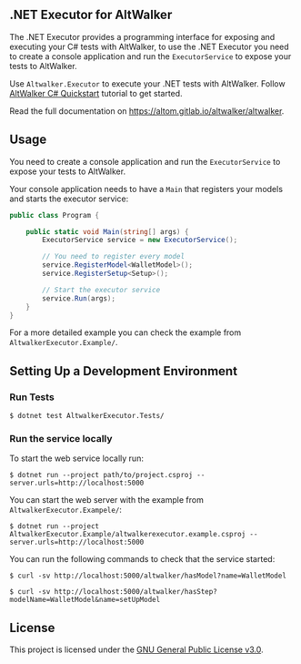 ## .NET Executor for AltWalker

The .NET Executor provides a programming interface for exposing and executing your C# tests with AltWalker, to use the .NET Executor you need to create a console application and run the `ExecutorService` to expose your tests to AltWalker.

Use `Altwalker.Executor` to execute your .NET tests with AltWalker. Follow [AltWalker C# Quickstart](https://altom.gitlab.io/altwalker/altwalker/quickstart.html#c-quickstart) tutorial to get started.

Read the full documentation on https://altom.gitlab.io/altwalker/altwalker.

## Usage

You need to create a console application and run the `ExecutorService` to expose your tests to AltWalker.

Your console application needs to have a `Main` that registers your models and starts the executor service:

```c#
public class Program {

    public static void Main(string[] args) {
        ExecutorService service = new ExecutorService();

        // You need to register every model
        service.RegisterModel<WalletModel>();
        service.RegisterSetup<Setup>();

        // Start the executor service
        service.Run(args);
    }
}
```

For a more detailed example you can check the example from `AltwalkerExecutor.Example/`.

## Setting Up a Development Environment

### Run Tests

```
$ dotnet test AltwalkerExecutor.Tests/
```

### Run the service locally

To start the web service locally run:

```
$ dotnet run --project path/to/project.csproj --server.urls=http://localhost:5000
```

You can start the web server with the example from `AltwalkerExecutor.Exampele/`:

```
$ dotnet run --project AltwalkerExecutor.Example/altwalkerexecutor.example.csproj --server.urls=http://localhost:5000
```

You can run the following commands to check that the service started:

```
$ curl -sv http://localhost:5000/altwalker/hasModel?name=WalletModel
```

```
$ curl -sv http://localhost:5000/altwalker/hasStep?modelName=WalletModel&name=setUpModel
```

## License

This project is licensed under the [GNU General Public License v3.0](LICENSE).
